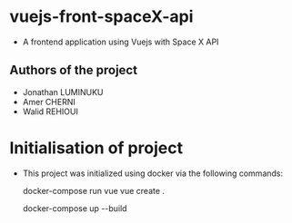 # vuejs-front-spaceX-api

- A frontend application using Vuejs with Space X API

## Authors of the project

- Jonathan LUMINUKU
- Amer CHERNI
- Walid REHIOUI

# Initialisation of project

- This project was initialized using docker via the following commands:

  docker-compose run vue vue create .
  
  docker-compose up --build
